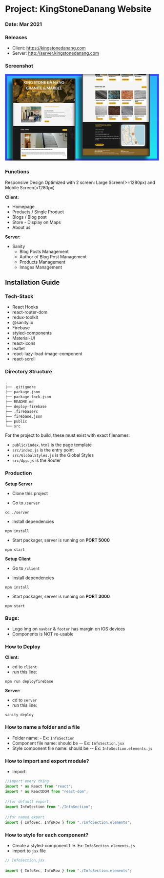 # Project: KingStoneDanang Website

### Date: Mar 2021

### Releases

- Client: https://kingstonedanang.com
- Server: http://server.kingstonedanang.com

### Screenshot

<img src="./template-project-img.png" alt="screenshot">

### Functions

Responsive Design Optimized with 2 screen: Large Screen(>=1280px) and Mobile Screen(<1280px)

**Client:**

- Homepage
- Products / Single Product
- Blogs / Blog post
- Store - Display on Maps
- About us

**Server:**

- Sanity
  - Blog Posts Management
  - Author of Blog Post Management
  - Products Management
  - Images Management

## Installation Guide

### Tech-Stack

- React Hooks
- react-router-dom
- redux-toolkit
- @sanity.io
- Firebase
- styled-components
- Material-UI
- react-icons
- leaflet
- react-lazy-load-image-component
- react-scroll

### Directory Structure

```
.
├── .gitignore
├── package.json
├── package-lock.json
├── README.md
├── deploy-firebase
├── .firebaserc
├── firebase.json
├── public
└── src
```

For the project to build, these must exist with exact filenames:

- `public/index.html` is the page template
- `src/index.js` is the entry point
- `src/GlobalStyles.js` is the Global Styles
- `src/App.js` is the Router

### Production

**Setup Server**

- Clone this project

- Go to `/server`

```
cd ./server
```

- Install dependencies

```
npm install
```

- Start packager, server is running on **PORT 5000**

```
npm start
```

**Setup Client**

- Go to `/client`

- Install dependencies

```
npm install
```

- Start packager, server is running on **PORT 3000**

```
npm start
```

### Bugs:

- Logo Img on `navbar` & `footer` has margin on IOS devices
- Components is NOT re-usable

### How to Deploy

**Client:**

- cd to `client`
- run this line:

```
npm run deployfirebase
```

**Server:**

- cd to `server`
- run this line:

```
sanity deploy
```

### How to name a folder and a file

- Folder name: - Ex: `InfoSection`
- Component file name: should be -- Ex: `InfoSection.jsx`
- Style component file name: should be -- Ex: `InfoSection.elements.js`

### How to import and export module?

- Import:

```js
//import every thing
import * as React from "react";
import * as ReactDOM from "react-dom";

//for default export
import InfoSection from "./InfoSection";

//for named export
import { InfoSec, InfoRow } from "./InfoSection.elements";
```

### How to style for each component?

- Create a styled-component file. Ex: `InfoSection.elements.js`
- Import to `jsx` file

```js
// InfoSection.jsx

import { InfoSec, InfoRow } from "./InfoSection.elements";
```
